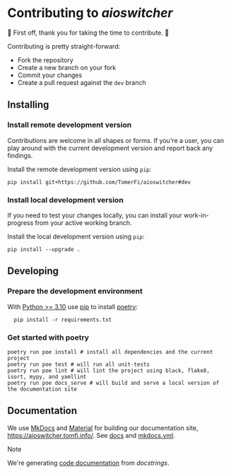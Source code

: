 # Contributing to *aioswitcher*

:clap: First off, thank you for taking the time to contribute. :clap:

Contributing is pretty straight-forward:

- Fork the repository
- Create a new branch on your fork
- Commit your changes
- Create a pull request against the `dev` branch

## Installing

### Install remote development version

Contributions are welcome in all shapes or forms. If you're a user, you can play around with the current development
version and report back any findings.

Install the remote development version using `pip`:

```shell
pip install git+https://github.com/TomerFi/aioswitcher#dev
```

### Install local development version

If you need to test your changes locally, you can install your work-in-progress from your active working branch.

Install the local development version using `pip`:

```shell
pip install --upgrade .
```

## Developing

### Prepare the development environment

With [Python >= 3.10][python-site] use [pip][pip-docs] to install [poetry][poetry-site]:

```shell
  pip install -r requirements.txt
```

### Get started with poetry

```shell
poetry run poe install # install all dependencies and the current project
poetry run poe test # will run all unit-tests
poetry run poe lint # will lint the project using black, flake8, isort, mypy, and yamllint
poetry run poe docs_serve # will build and serve a local version of the documentation site
```

## Documentation

We use [MkDocs][mkdocs-site] and [Material][material-site] for building our documentation site,
https://aioswitcher.tomfi.info/. See [docs](docs) and [mkdocs.yml](mkdocs.yml). 

> [!NOTE]   
> We're generating [code documentation][aioswitcher-code-docs] from _docstrings_.

<!-- Links -->
[aioswitcher-code-docs]: https://aioswitcher.tomfi.info/codedocs/
[material-site]: https://squidfunk.github.io/mkdocs-material/
[mkdocs-site]: https://www.mkdocs.org/
[pip-docs]: https://pypi.org/project/pip/
[poethepoet-site]: https://github.com/nat-n/poethepoet
[poetry-site]: https://poetry.eustace.io/
[python-site]: https://www.python.org/
